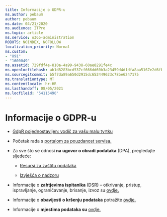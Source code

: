 ```yaml
---
title: Informacije o GDPR-u
ms.author: pebaum
author: pebaum
ms.date: 04/21/2020
ms.audience: ITPro
ms.topic: article
ms.service: o365-administration
ROBOTS: NOINDEX, NOFOLLOW
localization_priority: Normal
ms.custom:
- "891"
- "1600049"
ms.assetid: 729fdf4e-810a-4a99-9438-60ae8291fe4c
ms.openlocfilehash: ab1d8283bcd537cf666dd60b3a23459d4d1dfa8aa5167e2d6fb2a9b779b4b3e1
ms.sourcegitcommit: b5f7da89a650d2915dc652449623c78be6247175
ms.translationtype: MT
ms.contentlocale: hr-HR
ms.lasthandoff: 08/05/2021
ms.locfileid: "54115496"
---
```

# <a name="information-about-gdpr"></a>Informacije o GDPR-u

- [GdpR pojednostavljen: vodič za vašu malu tvrtku](/microsoft-365/admin/security-and-compliance/gdpr-compliance)

- Početak rada s [portalom za pouzdanost servisa.](https://servicetrust.microsoft.com/ViewPage/GDPRGetStarted)

- Za sve što se odnosi **na ugovor o obradi podataka** (DPA), pregledajte sljedeće:

  - [Resursi za zaštitu podataka](https://servicetrust.microsoft.com/ViewPage/TrustDocuments)

  - [Izvješća o nadzoru](https://servicetrust.microsoft.com/ViewPage/MSComplianceGuide)

- Informacije o **zahtjevima ispitanika** (DSR) – otkrivanje, pristup, ispravljanje, ograničavanje, brisanje, izvoz su [ovdje.](/microsoft-365/compliance/gdpr-dsr-office365)

- Informacije o **obavijesti o kršenju podataka** potražite [ovdje.](https://servicetrust.microsoft.com/ViewPage/GDPRBreach)

- Informacije o **mjestima podataka su** [ovdje.](https://products.office.com/where-is-your-data-located?ms.officeurl=datamaps&amp;geo=All#All)
